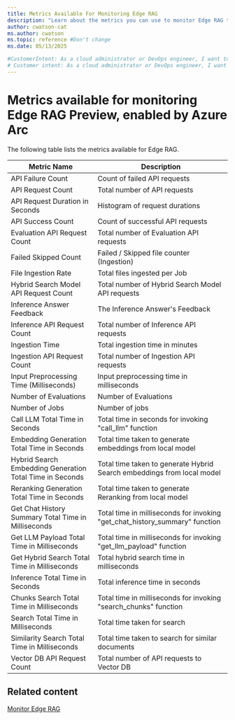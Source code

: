 ```yaml
---
title: Metrics Available For Monitoring Edge RAG
description: "Learn about the metrics you can use to monitor Edge RAG to track API performance, ingestion rates, and processing times for optimal system performance."
author: cwatson-cat
ms.author: cwatson
ms.topic: reference #Don't change
ms.date: 05/13/2025

#CustomerIntent: As a cloud administrator or DevOps engineer, I want to monitor and analyze Edge RAG metrics to track API performance, ingestion rates, and processing times so that I can ensure optimal system performance and quickly identify and resolve issues in my infrastructure.
# Customer intent: As a cloud administrator or DevOps engineer, I want to utilize the available metrics for Edge RAG to monitor API performance, ingestion rates, and processing times so that I can maintain optimal system performance and swiftly address any issues in my infrastructure.
---
```


# Metrics available for monitoring Edge RAG Preview, enabled by Azure Arc

The following table lists the metrics available for Edge RAG.

| Metric Name | Description |
|---|---|
| API Failure Count | Count of failed API requests |
| API Request Count | Total number of API requests |
| API Request Duration in Seconds | Histogram of request durations |
| API Success Count | Count of successful API requests |
| Evaluation API Request Count | Total number of Evaluation API requests |
| Failed Skipped Count | Failed / Skipped file counter (Ingestion) |
| File Ingestion Rate | Total files ingested per Job |
| Hybrid Search Model API Request Count | Total number of Hybrid Search Model API requests |
| Inference Answer Feedback | The Inference Answer's Feedback |
| Inference API Request Count | Total number of Inference API requests |
| Ingestion Time | Total ingestion time in minutes |
| Ingestion API Request Count | Total number of Ingestion API requests |
| Input Preprocessing Time (Milliseconds) | Input preprocessing time in milliseconds |
| Number of Evaluations | Number of Evaluations |
| Number of Jobs | Number of jobs |
| Call LLM Total Time in Seconds | Total time in seconds for invoking "call_llm" function |
| Embedding Generation Total Time in Seconds | Total time taken to generate embeddings from local model |
| Hybrid Search Embedding Generation Total Time in Seconds | Total time taken to generate Hybrid Search embeddings from local model |
| Reranking Generation Total Time in Seconds | Total time taken to generate Reranking from local model |
| Get Chat History Summary Total Time in Milliseconds | Total time in milliseconds for invoking "get_chat_history_summary" function |
| Get LLM Payload Total Time in Milliseconds | Total time in milliseconds for invoking "get_llm_payload" function |
| Get Hybrid Search Total Time in Milliseconds | Total hybrid search time in milliseconds |
| Inference Total Time in Seconds | Total inference time in seconds |
| Chunks Search Total Time in Milliseconds | Total time in milliseconds for invoking "search_chunks" function |
| Search Total Time in Milliseconds | Total time taken for search |
| Similarity Search Total Time in Milliseconds | Total time taken to search for similar documents |
| Vector DB API Request Count | Total number of API requests to Vector DB |

## Related content

[Monitor Edge RAG](observability.md)